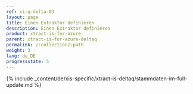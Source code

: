 ```yaml
---
ref: xi-q-delta-03
layout: page
title: Einen Extraktor definieren
description: Einen Extraktor definieren
product: xtract-is-for-azure
parent: xtract-is-for-azure-deltaq
permalink: /:collection/:path
weight: 3
lang: de_DE
progressstate: 5
---
```

{% include _content/de/xis-specific/xtract-is-deltaq/stammdaten-im-full-update.md %}
